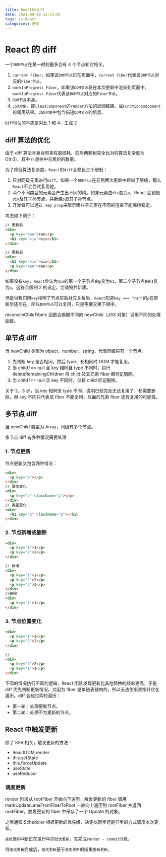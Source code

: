 ```yaml
---
title: React的diff
date: 2021-09-18 12:14:05
tags: js,React
categories: 进阶
---
```


# React 的 diff

一个`DOM节点`在某一时刻最多会有 4 个节点和它相关。

1. `current Fiber`。如果该`DOM节点`已在页面中，`current Fiber`代表该`DOM节点`对应的`Fiber节点`。
2. `workInProgress Fiber`。如果该`DOM节点`将在本次更新中渲染到页面中，`workInProgress Fiber`代表该`DOM节点`对应的`Fiber节点`。
3. `DOM节点`本身。
4. `JSX对象`。即`ClassComponent`的`render`方法的返回结果，或`FunctionComponent`的调用结果。`JSX对象`中包含描述`DOM节点`的信息。

`Diff算法`的本质是对比 1 和 4，生成 2

## diff 算法的优化

由于 diff 算法本身会带来性能损耗，前后两颗树完全比对的算法复杂度为 O(n3)，其中 n 是树中元素的的数量。

为了降低算法复杂度，`React`的`diff`会预设三个限制：

1. 只对同级元素进行`Diff`。如果一个`DOM节点`在前后两次更新中跨越了层级，那么`React`不会尝试复用他。
2. 两个不同类型的元素会产生出不同的树。如果元素由`div`变为`p`，React 会销毁`div`及其子孙节点，并新建`p`及其子孙节点。
3. 开发者可以通过  `key prop`来暗示哪些子元素在不同的渲染下能保持稳定。

考虑如下例子：

```html
// 更新前
<div>
  <p key="ran">ran</p>
  <h1 key="xiu">xiu</h1>
</div>

// 更新后
<div>
  <h1 key="xiu">xiu</h1>
  <p key="ran">ran</p>
</div>
```

如果没有`key`，`React`会认为`div`的第一个子节点由`p`变为`h1`，第二个子节点由`h1`变为`p`。这符合限制 2 的设定，会销毁并新建。

但是当我们用`key`指明了节点前后对应关系后，`React`知道`key === "ran"`的`p`在更新后还存在，所以`DOM节点`可以复用，只是需要交换下顺序。

reconcileChildFibers 函数会根据不同的 newChild（JSX 对象）调用不同的处理函数。

## 单节点 diff

当 newChild 类型为 object、number、string，代表同级只有一个节点。

1. 先判断 key 是否相同，然后 type，都相同时 DOM 才能复用。
2. 当 child !== null 且 key 相同且 type 不同时，执行 deleteRemainingChildren 将 child 及其兄弟 fiber 都标记删除。
3. 当 child !== null 且 key 不同时，仅将 child 标记删除。

关于 2，3 步，当 key 相同但 type 不同，说明已经完全无法复用了，都需要删除。但 key 不同只代表该 fiber 不能复用，后面的兄弟 fiber 还有复用的可能性。

## 多节点 diff

当 newChild 类型为 Array，同级有多个节点。

多节点 diff 有多种情况需要处理

### 1. 节点更新

节点更新又包含两种情况：

```html
<div>
  <p key="p"></p>
</div>
// 属性变化
<div>
  <p key="p" className="p"></p>
</div>
// 类型变化
<div>
  <h1 key="p" className="p"></h1>
</div>
```

### 2. 节点新增或删除

```html
<div>
  <p key="1">1</p>
  <p key="2">2</p>
</div>

// 新增
<div>
  <p key="1">1</p>
  <p key="2">2</p>
  <p key="3">3</p>
</div>
//删除
<div>
  <p key="1">1</p>
</div>
```

### 3. 节点位置变化

```html
<div>
  <p key="1">1</p>
  <p key="2">2</p>
</div>

//
<div>
  <p key="2">2</p>
  <p key="1">1</p>
</div>
```

不同的情况执行不同的逻辑，React 团队发现更新比其他两种的频率更高，于是 diff 优先判断更新情况。又因为 fiber 是单链表结构的，所以无法使用双指针优化遍历。diff 会经过两轮遍历：

- 第一轮：处理更新节点。
- 第二轮：处理不为更新的节点。

## React 中触发更新

除了 SSR 相关，触发更新的方法：

- ReactDOM.render
- this.setState
- this.forceUpdate
- useState
- useReducer

### 调度更新

render 阶段从 rootFiber 开始向下遍历，触发更新的 fiber 调用 markUpdateLaneFromFiberToRoot 一直向上遍历到 rootFiber 并返回 rootFiber。触发更新的 fiber 中保存了一个 Update 的对象。

之后通知 Scheduler 根据更新的优先级，决定以同步还是异步的方式调度本次更新。

`高优更新`中断正在进行中的`低优更新`，先完成`render - commit流程`。

待`高优更新`完成后，`低优更新`基于`高优更新`的结果`重新更新`。

